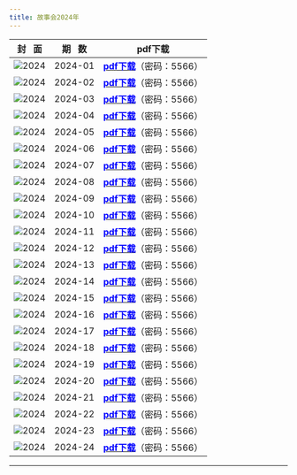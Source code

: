 ```yaml
---
title: 故事会2024年
---
```

|              封   面              | 期   数 |                                     pdf下载                                     |
| :---------------------------------: | :-------: | :------------------------------------------------------------------------------: |
| ![2024](images/gsh_zk2024/gsh_zk202401.jpg) |  2024-01  | [<font color="blue">**pdf下载**</font>]()（密码：5566） |
| ![2024](images/gsh_zk2024/gsh_zk202402.jpg) |  2024-02  | [<font color="blue">**pdf下载**</font>]()（密码：5566） |
| ![2024](images/gsh_zk2024/gsh_zk202403.jpg) |  2024-03  | [<font color="blue">**pdf下载**</font>]()（密码：5566） |
| ![2024](images/gsh_zk2024/gsh_zk202404.jpg) |  2024-04  | [<font color="blue">**pdf下载**</font>]()（密码：5566） |
| ![2024](images/gsh_zk2024/gsh_zk202405.jpg) |  2024-05  | [<font color="blue">**pdf下载**</font>]()（密码：5566） |
| ![2024](images/gsh_zk2024/gsh_zk202406.jpg) |  2024-06  | [<font color="blue">**pdf下载**</font>]()（密码：5566） |
| ![2024](images/gsh_zk2024/gsh_zk202407.jpg) |  2024-07  | [<font color="blue">**pdf下载**</font>]()（密码：5566） |
| ![2024](images/gsh_zk2024/gsh_zk202408.jpg) |  2024-08  | [<font color="blue">**pdf下载**</font>]()（密码：5566） |
| ![2024](images/gsh_zk2024/gsh_zk202409.jpg) |  2024-09  | [<font color="blue">**pdf下载**</font>]()（密码：5566） |
| ![2024](images/gsh_zk2024/gsh_zk202410.jpg) |  2024-10  | [<font color="blue">**pdf下载**</font>]()（密码：5566） |
| ![2024](images/gsh_zk2024/gsh_zk202411.jpg) |  2024-11  | [<font color="blue">**pdf下载**</font>]()（密码：5566） |
| ![2024](images/gsh_zk2024/gsh_zk202412.jpg) |  2024-12  | [<font color="blue">**pdf下载**</font>]()（密码：5566） |
| ![2024](images/gsh_zk2024/gsh_zk202413.jpg) |  2024-13  | [<font color="blue">**pdf下载**</font>]()（密码：5566） |
| ![2024](images/gsh_zk2024/gsh_zk202414.jpg) |  2024-14  | [<font color="blue">**pdf下载**</font>]()（密码：5566） |
| ![2024](images/gsh_zk2024/gsh_zk202415.jpg) |  2024-15  | [<font color="blue">**pdf下载**</font>]()（密码：5566） |
| ![2024](images/gsh_zk2024/gsh_zk202416.jpg) |  2024-16  | [<font color="blue">**pdf下载**</font>]()（密码：5566） |
| ![2024](images/gsh_zk2024/gsh_zk202417.jpg) |  2024-17  | [<font color="blue">**pdf下载**</font>]()（密码：5566） |
| ![2024](images/gsh_zk2024/gsh_zk202418.jpg) |  2024-18  | [<font color="blue">**pdf下载**</font>]()（密码：5566） |
| ![2024](images/gsh_zk2024/gsh_zk202419.jpg) |  2024-19  |  [<font color="blue">**pdf下载**</font>]()（密码：5566） |
| ![2024](images/gsh_zk2024/gsh_zk202420.jpg) |  2024-20  |  [<font color="blue">**pdf下载**</font>]()（密码：5566） |
| ![2024](images/gsh_zk2024/gsh_zk202421.jpg) |  2024-21  |  [<font color="blue">**pdf下载**</font>]()（密码：5566） |
| ![2024](images/gsh_zk2024/gsh_zk202422.jpg) |  2024-22  |  [<font color="blue">**pdf下载**</font>]()（密码：5566） |
| ![2024](images/gsh_zk2024/gsh_zk202423.jpg) |  2024-23  |  [<font color="blue">**pdf下载**</font>]()（密码：5566） |
| ![2024](images/gsh_zk2024/gsh_zk202424.jpg) |  2024-24  |  [<font color="blue">**pdf下载**</font>]()（密码：5566） |

---
